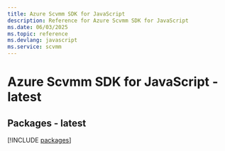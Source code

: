 ```yaml
---
title: Azure Scvmm SDK for JavaScript
description: Reference for Azure Scvmm SDK for JavaScript
ms.date: 06/03/2025
ms.topic: reference
ms.devlang: javascript
ms.service: scvmm
---
```

# Azure Scvmm SDK for JavaScript - latest
## Packages - latest
[!INCLUDE [packages](scvmm-index.md)]
